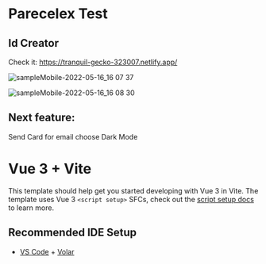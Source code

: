 # Parecelex Test
## Id Creator
Check it: https://tranquil-gecko-323007.netlify.app/

![sampleMobile-2022-05-16_16 07 37](https://user-images.githubusercontent.com/46769610/168665087-e34804b2-c7d6-4af0-8513-751fc9286aee.gif)

![sampleMobile-2022-05-16_16 08 30](https://user-images.githubusercontent.com/46769610/168665071-f91296d4-53b7-42a9-a8b4-4011fcf997fa.gif)

## Next feature:
Send Card for email
choose Dark Mode

# Vue 3 + Vite

This template should help get you started developing with Vue 3 in Vite. The template uses Vue 3 `<script setup>` SFCs, check out the [script setup docs](https://v3.vuejs.org/api/sfc-script-setup.html#sfc-script-setup) to learn more.

## Recommended IDE Setup

- [VS Code](https://code.visualstudio.com/) + [Volar](https://marketplace.visualstudio.com/items?itemName=Vue.volar)
